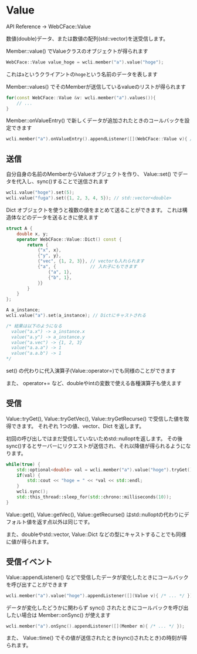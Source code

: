 # Value

API Reference → WebCFace::Value

数値(double)データ、または数値の配列(std::vector<double>)を送受信します。

Member::value() でValueクラスのオブジェクトが得られます
```cpp
WebCFace::Value value_hoge = wcli.member("a").value("hoge");
```
これは`a`というクライアントの`hoge`という名前のデータを表します

Member::values() でそのMemberが送信しているvalueのリストが得られます
```cpp
for(const WebCFace::Value &v: wcli.member("a").values()){
	// ...
}
```

Member::onValueEntry() で新しくデータが追加されたときのコールバックを設定できます
```cpp
wcli.member("a").onValueEntry().appendListener([](WebCFace::Value v){ /* ... */ });
```

## 送信

自分自身の名前のMemberからValueオブジェクトを作り、 Value::set() でデータを代入し、sync()することで送信されます
```cpp
wcli.value("hoge").set(5);
wcli.value("fuga").set({1, 2, 3, 4, 5}); // std::vector<double>
```

Dict オブジェクトを使うと複数の値をまとめて送ることができます。
これは構造体などのデータを送るときに使えます
```cpp
struct A {
	double x, y;
	operator WebCFace::Value::Dict() const {
		return {
			{"x", x},
			{"y", y},
			{"vec", {1, 2, 3}}, // vectorも入れられます
			{"a", {             // 入れ子にもできます
				{"a", 1},
				{"b", 1},
			}}
		}
	}
};

A a_instance;
wcli.value("a").set(a_instance); // Dictにキャストされる

/* 結果は以下のようになる
  value("a.x") -> a_instance.x
  value("a.y") -> a_instance.y
  value("a.vec") -> {1, 2, 3}
  value("a.a.a") -> 1
  value("a.a.b") -> 1
*/
```

set() の代わりに代入演算子(Value::operator=)でも同様のことができます

また、 operator+= など、doubleやintの変数で使える各種演算子も使えます

## 受信

Value::tryGet(), Value::tryGetVec(), Value::tryGetRecurse() で受信した値を取得できます。
それぞれ 1つの値、vector、Dict を返します。

初回の呼び出しではまだ受信していないためstd::nulloptを返します。
その後sync()するとサーバーにリクエストが送信され、それ以降値が得られるようになります。
```cpp
while(true) {
	std::optional<double> val = wcli.member("a").value("hoge").tryGet();
	if(val) {
		std::cout << "hoge = " << *val << std::endl;
	}
	wcli.sync();
	std::this_thread::sleep_for(std::chrono::milliseconds(10));
}
```

Value::get(), Value::getVec(), Value::getRecurse() はstd::nulloptの代わりにデフォルト値を返す点以外は同じです。

また、doubleやstd::vector<double>, Value::Dict などの型にキャストすることでも同様に値が得られます。

## 受信イベント

Value::appendListener() などで受信したデータが変化したときにコールバックを呼び出すことができます
```cpp
wcli.member("a").value("hoge").appendListener([](Value v){ /* ... */ });
```

データが変化したどうかに関わらず sync() されたときにコールバックを呼び出したい場合は Member::onSync() が使えます
```cpp
wcli.member("a").onSync().appendListener([](Member m){ /* ... */ });
```

また、 Value::time() でその値が送信されたとき(sync()されたとき)の時刻が得られます。


